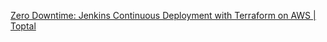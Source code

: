 

[Zero Downtime: Jenkins Continuous Deployment with Terraform on AWS | Toptal](https://www.toptal.com/devops/terraform-jenkins-continuous-deployment)
